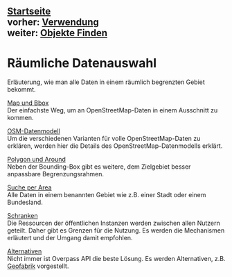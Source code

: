 [Startseite](../index.md)  
vorher: [Verwendung](../targets/index.md)  
weiter: [Objekte Finden](../criteria/index.md)  
---

Räumliche Datenauswahl
======================

Erläuterung, wie man alle Daten in einem räumlich begrenzten Gebiet bekommt.

[Map und Bbox](bbox.md)  
Der einfachste Weg, um an OpenStreetMap-Daten in einem Ausschnitt zu kommen.

[OSM-Datenmodell](osm_types.md)  
Um die verschiedenen Varianten für volle OpenStreetMap-Daten zu erklären,
werden hier die Details des OpenStreetMap-Datenmodells erklärt.

[Polygon und Around](polygon.md)  
Neben der Bounding-Box gibt es weitere, dem Zielgebiet besser anpassbare Begrenzungsrahmen.

[Suche per Area](area.md)  
Alle Daten in einem benannten Gebiet wie z.B. einer Stadt oder einem Bundesland.

[Schranken](limits.md)  
Die Ressourcen der öffentlichen Instanzen werden zwischen allen Nutzern geteilt.
Daher gibt es Grenzen für die Nutzung.
Es werden die Mechanismen erläutert und der Umgang damit empfohlen.

[Alternativen](other_sources.md)  
Nicht immer ist Overpass API die beste Lösung.
Es werden Alternativen, z.B. [Geofabrik](https://download.geofabrik.de/) vorgestellt.
